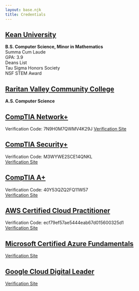 ```yaml
---
layout: base.njk
title: Credentials
---
```

## <ins>Kean University</ins>
**B.S. Computer Science, Minor in Mathematics**<br>
Summa Cum Laude<br>
GPA: 3.9<br>
Deans List<br>
Tau Sigma Honors Society<br>
NSF STEM Award<br>
## <ins>Raritan Valley Community College</ins>
**A.S. Computer Science**
## <ins>CompTIA Network+</ins>
Verification Code: 7N9H0M7QWMV4K29J
[Verification Site](http://verify.CompTIA.org)
## <ins>CompTIA Security+</ins>
Verification Code: M3WYWE2SCE14QNKL<br>
[Verification Site](http://verify.CompTIA.org)
## <ins>CompTIA A+</ins>
Verification Code: 40Y53QZQ2FQ11W57<br>
[Verification Site](http://verify.CompTIA.org)
## <ins>AWS Certified Cloud Practitioner</ins>
Verification Code: ecf79ef57ae5444eab67d015600325d1<br>
[Verification Site](https://aws.amazon.com/verification)
## <ins>Microsoft Certified Azure Fundamentals</ins>
[Verification Site](https://learn.microsoft.com/en-us/users/vincezaman-1243/)
## <ins>Google Cloud Digital Leader</ins>
[Verification Site](https://www.credly.com/earner/earned/badge/ffa01ea5-2900-4afc-992b-fe7d231d6d91)
